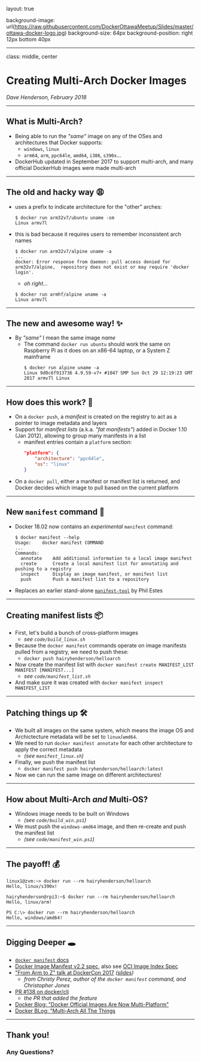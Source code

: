 layout: true

background-image: url(https://raw.githubusercontent.com/DockerOttawaMeetup/Slides/master/ottawa-docker-logo.jpg)
background-size: 64px
background-position: right 12px bottom 40px

---
class: middle, center

# Creating Multi-Arch Docker Images

_Dave Henderson, February 2018_

---

## What is Multi-Arch?

- Being able to run the _"same"_ image on any of the OSes and architectures
  that Docker supports:
  - `windows`, `linux`
  - `arm64`, `arm`, `ppc64le`, `amd64`, `i386`, `s390x`...
- DockerHub updated in September 2017 to support multi-arch, and many
  official DockerHub images were made multi-arch

---

## The old and hacky way 😩

- uses a prefix to indicate architecture for the "other" arches:
    ```console
    $ docker run arm32v7/ubuntu uname -sm
    Linux armv7l
    ```
- this is bad because it requires users to remember inconsistent arch names
    ```console
    $ docker run arm32v7/alpine uname -a
    ...
    docker: Error response from daemon: pull access denied for arm32v7/alpine,  repository does not exist or may require 'docker login'.
    ```
    - _oh right..._
    ```console
    $ docker run armhf/alpine uname -a
    Linux armv7l
    ```

---

## The new and awesome way! ✨

- By _"same"_ I mean the same image _name_
  - The command `docker run ubuntu` should work the same on Raspberry Pi as it
    does on an x86-64 laptop, or a System Z mainframe
    ```console
    $ docker run alpine uname -a
    Linux 9d0c6f913736 4.9.59-v7+ #1047 SMP Sun Oct 29 12:19:23 GMT 2017 armv7l Linux
    ```

---

## How does this work? 🔎

- On a `docker push`, a _manifest_ is created on the registry to act as a
  pointer to image metadata and layers
- Support for _manifest lists_ (a.k.a. _"fat manifests"_) added in Docker
  1.10 (Jan 2012), allowing to group many manifests in a list
  - manifest entries contain a `platform` section:
      ```json
      "platform": {
          "architecture": "ppc64le",
          "os": "linux"
      }
      ```
- On a `docker pull`, either a manifest or manifest list is returned, and
  Docker decides which image to pull based
  on the current platform

---

## New `manifest` command 🚀

- Docker 18.02 now contains an _experimental_ `manifest` command:
  ```console
  $ docker manifest --help
  Usage:	docker manifest COMMAND
  ...
  Commands:
    annotate    Add additional information to a local image manifest
    create      Create a local manifest list for annotating and pushing to a registry
    inspect     Display an image manifest, or manifest list
    push        Push a manifest list to a repository
  ```
- Replaces an earlier stand-alone [`manifest-tool`](https://github.com/estesp/manifest-tool)
  by Phil Estes

---

## Creating manifest lists 📦

- First, let's build a bunch of cross-platform images
  - _see `code/build_linux.sh`_
- Because the `docker manifest` commands operate on image manifests pulled from a registry, we need to push these:
  - `docker push hairyhenderson/helloarch`
- Now create the manifest list with `docker manifest create MANIFEST_LIST MANIFEST [MANIFEST...]`
  - _see `code/manifest_list.sh`_
- And make sure it was created with `docker manifest inspect MANIFEST_LIST`

---

## Patching things up 🛠

- We built all images on the same system, which means the image OS and
  Archictecture metadata will be set to `linux`/`amd64`.
- We need to run `docker manifest annotate` for each other architecture
  to apply the correct metadata 
  - _(see `manifest_linux.sh`)_
- Finally, we push the manifest list
  - `docker manifest push hairyhenderson/helloarch:latest`
- Now we can run the same image on different architectures!

---

## How about Multi-Arch _and_ Multi-OS?

- Windows image needs to be built on Windows
  - _(see `code/build_win.ps1`)_
- We must push the `windows-amd64` image, and then re-create and push
  the manifest list
  - _(see `code/manifest_win.ps1`)_

---

## The payoff! 💰

```console
linux1@zvm:~> docker run --rm hairyhenderson/helloarch
Hello, linux/s390x!
```

```console
hairyhenderson@rpi3:~$ docker run --rm hairyhenderson/helloarch
Hello, linux/arm!
```

```console
PS C:\> docker run --rm hairyhenderson/helloarch
Hello, windows/amd64!
```

---

## Digging Deeper 🕳

- [`docker manifest` docs](https://docs.docker.com/edge/engine/reference/commandline/manifest/)
- [Docker Image Manifest v2.2 spec](https://github.com/docker/distribution/blob/master/docs/spec/manifest-v2-2.md), also see [OCI Image Index Spec](https://github.com/opencontainers/image-spec/blob/v1.0.1/image-index.md)
- ["From Arm to Z" talk at DockerCon 2017](https://www.youtube.com/watch?v=nrBYUw1Pz5I) _([slides](https://www.slideshare.net/Docker/from-arm-to-z-building-shipping-and-running-a-multiplatform-docker-swarm-christy-perez-and-christopher-jones-ibm))_
  - _from Christy Perez, author of the `docker manifest` command, and Christopher Jones_
- [PR #138 on docker/cli](https://github.com/docker/cli/pull/138)
  - _the PR that added the feature_
- [Docker Blog: "Docker Official Images Are Now Multi-Platform"](https://blog.docker.com/2017/09/docker-official-images-now-multi-platform/)
- [Docker BLog: "Multi-Arch All The Things](https://blog.docker.com/2017/11/multi-arch-all-the-things/)

---

## Thank you!

### Any Questions?

